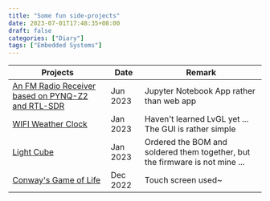 ```yaml
---
title: "Some fun side-projects"
date: 2023-07-01T17:48:35+08:00
draft: false
categories: ["Diary"]
tags: ["Embedded Systems"]
---
```


|Projects|Date|Remark|
|-|-|-|
|[An FM Radio Receiver based on PYNQ-Z2 and RTL-SDR](https://www.bilibili.com/video/BV1kg4y1c7Wt/?spm_id_from=333.999.0.0&vd_source=279536fd910ddf00a689c3e3167d07bb)|Jun 2023|Jupyter Notebook App rather than web app|
|[WIFI Weather Clock](https://www.bilibili.com/video/BV1J14y1u7gi/?spm_id_from=333.999.0.0&vd_source=279536fd910ddf00a689c3e3167d07bb)|Jan 2023|Haven't learned LvGL yet ... The GUI is rather simple|
|[Light Cube](https://www.bilibili.com/video/BV1pG4y1y7zg/?spm_id_from=333.999.0.0&vd_source=279536fd910ddf00a689c3e3167d07bb)|Jan 2023|Ordered the BOM and soldered them together, but the firmware is not mine ...|
|[Conway's Game of Life](https://www.bilibili.com/video/BV1jd4y1x75i/?spm_id_from=333.999.0.0&vd_source=279536fd910ddf00a689c3e3167d07bb)|Dec 2022|Touch screen used~|
